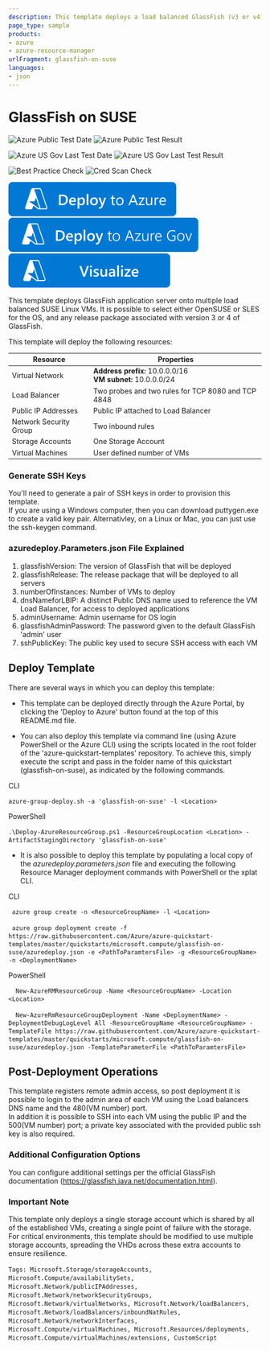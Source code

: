 ```yaml
---
description: This template deploys a load balanced GlassFish (v3 or v4) cluster, consisting of a user defined number of SUSE (OpenSUSE or SLES) VMs.
page_type: sample
products:
- azure
- azure-resource-manager
urlFragment: glassfish-on-suse
languages:
- json
---
```

# GlassFish on SUSE

![Azure Public Test Date](https://azurequickstartsservice.blob.core.windows.net/badges/quickstarts/microsoft.compute/glassfish-on-suse/PublicLastTestDate.svg)
![Azure Public Test Result](https://azurequickstartsservice.blob.core.windows.net/badges/quickstarts/microsoft.compute/glassfish-on-suse/PublicDeployment.svg)

![Azure US Gov Last Test Date](https://azurequickstartsservice.blob.core.windows.net/badges/quickstarts/microsoft.compute/glassfish-on-suse/FairfaxLastTestDate.svg)
![Azure US Gov Last Test Result](https://azurequickstartsservice.blob.core.windows.net/badges/quickstarts/microsoft.compute/glassfish-on-suse/FairfaxDeployment.svg)

![Best Practice Check](https://azurequickstartsservice.blob.core.windows.net/badges/quickstarts/microsoft.compute/glassfish-on-suse/BestPracticeResult.svg)
![Cred Scan Check](https://azurequickstartsservice.blob.core.windows.net/badges/quickstarts/microsoft.compute/glassfish-on-suse/CredScanResult.svg)

[![Deploy to Azure](https://raw.githubusercontent.com/Azure/azure-quickstart-templates/master/1-CONTRIBUTION-GUIDE/images/deploytoazure.svg?sanitize=true)](https://portal.azure.com/#create/Microsoft.Template/uri/https%3A%2F%2Fraw.githubusercontent.com%2FAzure%2Fazure-quickstart-templates%2Fmaster%2Fquickstarts%2Fmicrosoft.compute%2Fglassfish-on-suse%2Fazuredeploy.json)
[![Deploy To Azure US Gov](https://raw.githubusercontent.com/Azure/azure-quickstart-templates/master/1-CONTRIBUTION-GUIDE/images/deploytoazuregov.svg?sanitize=true)](https://portal.azure.us/#create/Microsoft.Template/uri/https%3A%2F%2Fraw.githubusercontent.com%2FAzure%2Fazure-quickstart-templates%2Fmaster%2Fquickstarts%2Fmicrosoft.compute%2Fglassfish-on-suse%2Fazuredeploy.json)
[![Visualize](https://raw.githubusercontent.com/Azure/azure-quickstart-templates/master/1-CONTRIBUTION-GUIDE/images/visualizebutton.svg?sanitize=true)](http://armviz.io/#/?load=https%3A%2F%2Fraw.githubusercontent.com%2FAzure%2Fazure-quickstart-templates%2Fmaster%2Fquickstarts%2Fmicrosoft.compute%2Fglassfish-on-suse%2Fazuredeploy.json)

This template deploys GlassFish application server onto multiple load balanced SUSE Linux VMs. It is possible to select either OpenSUSE or SLES for the OS, and any release package associated with version 3 or 4 of GlassFish.

This template will deploy the following resources:

|Resource           |Properties                                                                                                                          |
|-------------------|------------------------------------------------------------------------------------------------------------------------------------|
|Virtual Network    |**Address prefix:** 10.0.0.0/16<br />**VM subnet:** 10.0.0.0/24                              |
|Load Balancer      |Two probes and two rules for TCP 8080 and TCP 4848                                                                                       |
|Public IP Addresses|Public IP attached to Load Balancer                                                |
|Network Security Group|Two inbound rules                                                |
|Storage Accounts   |One Storage Account                                                                                                                  |
|Virtual Machines   |User defined number of VMs|

### Generate SSH Keys

You'll need to generate a pair of SSH keys in order to provision this template.<br/>
If you are using a Windows computer, then you can download puttygen.exe to create a valid key pair. Alternativley, on a Linux or Mac, you can just use the ssh-keygen command.

### azuredeploy.Parameters.json File Explained

1.  glassfishVersion: The version of GlassFish that will be deployed
2.  glassfishRelease: The release package that will be deployed to all servers
3.  numberOfInstances: Number of VMs to deploy
4.  dnsNameforLBIP: A distinct Public DNS name used to reference the VM Load Balancer, for access to deployed applications
5.  adminUsername: Admin username for OS login
6.  glassfishAdminPassword: The password given to the default GlassFish 'admin' user
7.  sshPublicKey: The public key used to secure SSH access with each VM

## Deploy Template

There are several ways in which you can deploy this template:

- This template can be deployed directly through the Azure Portal, by clicking the 'Deploy to Azure' button found at the top of this README.md file.

- You can also deploy this template via command line (using Azure PowerShell or the Azure CLI) using the scripts located in the root folder of the 'azure-quickstart-templates' repository. To achieve this, simply execute the script and pass in the folder name of this quickstart (glassfish-on-suse), as indicated by the following commands.

CLI
  ```
azure-group-deploy.sh -a 'glassfish-on-suse' -l <Location>
  ```

PowerShell
  ```
.\Deploy-AzureResourceGroup.ps1 -ResourceGroupLocation <Location> -ArtifactStagingDirectory 'glassfish-on-suse'
  ```

- It is also possible to deploy this template by populating a local copy of the *azuredeploy.parameters.json* file and executing the following Resource Manager deployment commands with PowerShell or the xplat CLI.

CLI
  ```
   azure group create -n <ResourceGroupName> -l <Location>

   azure group deployment create -f https://raw.githubusercontent.com/Azure/azure-quickstart-templates/master/quickstarts/microsoft.compute/glassfish-on-suse/azuredeploy.json -e <PathToParamtersFile> -g <ResourceGroupName> -n <DeploymentName>
  ```

PowerShell
  ```
    New-AzureRMResourceGroup -Name <ResourceGroupName> -Location <Location>

    New-AzureRmResourceGroupDeployment -Name <DeploymentName> -DeploymentDebugLogLevel All -ResourceGroupName <ResourceGroupName> - TemplateFile https://raw.githubusercontent.com/Azure/azure-quickstart-templates/master/quickstarts/microsoft.compute/glassfish-on-suse/azuredeploy.json -TemplateParameterFile <PathToParamtersFile>
  ```

## Post-Deployment Operations

This template registers remote admin access, so post deployment it is possible to login to the admin area of each VM using the Load balancers DNS name and the 480(VM number) port.<br />
In addition it is possible to SSH into each VM using the public IP and the 500(VM number) port; a private key associated with the provided public ssh key is also required.

### Additional Configuration Options

You can configure additional settings per the official GlassFish documentation (https://glassfish.java.net/documentation.html).

### Important Note

This template only deploys a single storage account which is shared by all of the established VMs, creating a single point of failure with the storage. For critical environments, this template should be modified to use multiple storage accounts, spreading the VHDs across these extra accounts to ensure resilience.

`Tags: Microsoft.Storage/storageAccounts, Microsoft.Compute/availabilitySets, Microsoft.Network/publicIPAddresses, Microsoft.Network/networkSecurityGroups, Microsoft.Network/virtualNetworks, Microsoft.Network/loadBalancers, Microsoft.Network/loadBalancers/inboundNatRules, Microsoft.Network/networkInterfaces, Microsoft.Compute/virtualMachines, Microsoft.Resources/deployments, Microsoft.Compute/virtualMachines/extensions, CustomScript`
